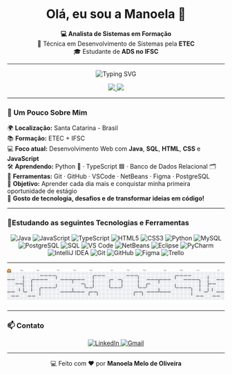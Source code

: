 

<h1 align="center">Olá, eu sou a Manoela 👋</h1>

<p align="center">
  <strong>💻 Analista de Sistemas em Formação</strong><br>
  📍 Técnica em Desenvolvimento de Sistemas pela <strong>ETEC</strong><br>
  🎓 Estudante de <strong>ADS no IFSC</strong>
</p>

---
<p align="center">
  <img src="https://readme-typing-svg.herokuapp.com/?lines=Desenvolvedora+em+formação;Apaixonada+por+tecnologia&center=true&width=380&height=45&color=9400D3&font=Fira+Code" alt="Typing SVG" />
</p>


<p align="center">
  <a href="https://github.com/ManoelaMeloOliv">
    <img height="180em" src="https://github-readme-stats.vercel.app/api/top-langs/?username=ManoelaMeloOliv&layout=compact&langs_count=7&theme=dracula"/>
    <img height="180em" src="https://github-readme-stats.vercel.app/api?username=ManoelaMeloOliv&show_icons=true&theme=dracula&include_all_commits=true&count_private=true"/>
  </a>
</p>

---

### 🚀 Um Pouco Sobre Mim

🌍 **Localização:** Santa Catarina - Brasil  
📚 **Formação:** ETEC + IFSC  
💻 **Foco atual:** Desenvolvimento Web com **Java**, **SQL**, **HTML**, **CSS** e **JavaScript**  
🛠️ **Aprendendo:** Python 🐍 · TypeScript 🟦 · Banco de Dados Relacional 🗂️  
🧩 **Ferramentas:** Git · GitHub · VSCode · NetBeans · Figma · PostgreSQL  
🎯 **Objetivo:** Aprender cada dia mais e conquistar minha primeira oportunidade de estágio  
💬 **Gosto de tecnologia, desafios e de transformar ideias em código!**


---

### 🚀Estudando as seguintes Tecnologias e Ferramentas


<p align="center">

  <!-- 💻 Linguagens -->
  <img src="https://img.shields.io/badge/Java-007396?style=for-the-badge&logo=java&logoColor=white" height="30px" title="Java"/>
  <img src="https://img.shields.io/badge/JavaScript-F7DF1E?style=for-the-badge&logo=javascript&logoColor=black" height="30px" title="JavaScript"/>
  <img src="https://img.shields.io/badge/TypeScript-3178C6?style=for-the-badge&logo=typescript&logoColor=white" height="30px" title="TypeScript"/>
  <img src="https://img.shields.io/badge/HTML5-E34F26?style=for-the-badge&logo=html5&logoColor=white" height="30px" title="HTML5"/>
  <img src="https://img.shields.io/badge/CSS3-1572B6?style=for-the-badge&logo=css3&logoColor=white" height="30px" title="CSS3"/>
  <img src="https://img.shields.io/badge/Python-3776AB?style=for-the-badge&logo=python&logoColor=white" height="30px" title="Python"/>
  <img src="https://img.shields.io/badge/MySQL-005C84?style=for-the-badge&logo=mysql&logoColor=white" height="30px" title="MySQL"/>
  <img src="https://img.shields.io/badge/PostgreSQL-336791?style=for-the-badge&logo=postgresql&logoColor=white" height="30px" title="PostgreSQL"/>
  <img src="https://img.shields.io/badge/SQL-%2300758F?style=for-the-badge&logo=sqlite&logoColor=white" height="30px" title="SQL"/>

  <!-- 🧠 IDEs -->
  <img src="https://img.shields.io/badge/VSCode-007ACC?style=for-the-badge&logo=visual-studio-code&logoColor=white" height="30px" title="VS Code"/>
  <img src="https://img.shields.io/badge/NetBeans-1B6AC6?style=for-the-badge&logo=apache-netbeans-ide&logoColor=white" height="30px" title="NetBeans"/>
  <img src="https://img.shields.io/badge/Eclipse-2C2255?style=for-the-badge&logo=eclipse&logoColor=white" height="30px" title="Eclipse"/>
  <img src="https://img.shields.io/badge/PyCharm-000000?style=for-the-badge&logo=pycharm&logoColor=white" height="30px" title="PyCharm"/>
  <img src="https://img.shields.io/badge/IntelliJIDEA-000000?style=for-the-badge&logo=intellijidea&logoColor=white" height="30px" title="IntelliJ IDEA"/>

  <!-- 🔧 Versionamento -->
  <img src="https://img.shields.io/badge/Git-F05032?style=for-the-badge&logo=git&logoColor=white" height="30px" title="Git"/>
  <img src="https://img.shields.io/badge/GitHub-181717?style=for-the-badge&logo=github&logoColor=white" height="30px" title="GitHub"/>

  <!-- 🎨 Design -->
  <img src="https://img.shields.io/badge/Figma-F24E1E?style=for-the-badge&logo=figma&logoColor=white" height="30px" title="Figma"/>

  <!-- 📋 Organização -->
  <img src="https://img.shields.io/badge/Trello-0052CC?style=for-the-badge&logo=trello&logoColor=white" height="30px" title="Trello"/>

</p>



---

<picture>
  <source media="(prefers-color-scheme: dark)" srcset="https://raw.githubusercontent.com/ManoelaMeloOliv/ManoelaMeloOliv/output/pacman-contribution-graph-dark.svg">
  <source media="(prefers-color-scheme: light)" srcset="https://raw.githubusercontent.com/ManoelaMeloOliv/ManoelaMeloOliv/output/pacman-contribution-graph.svg">
  <img alt="pacman contribution graph" src="https://raw.githubusercontent.com/ManoelaMeloOliv/ManoelaMeloOliv/output/pacman-contribution-graph.svg">
</picture>

---

### 📫 Contato

<p align="center">
  <a href="https://www.linkedin.com/in/manoelamelooliv/" target="_blank">
    <img src="https://img.shields.io/badge/LinkedIn-blue?style=for-the-badge&logo=linkedin" alt="LinkedIn"/>
  </a>
  <a href="mailto:manoelamelooliv@gmail.com">
    <img src="https://img.shields.io/badge/Gmail-red?style=for-the-badge&logo=gmail&logoColor=white" alt="Gmail"/>
  </a>
</p>

---
<p align="center">
  💻 Feito com ❤️ por <strong>Manoela Melo de Oliveira</strong>
</p>
